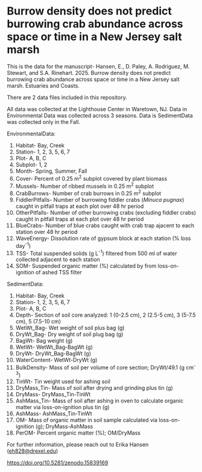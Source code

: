 # Burrow density does not predict burrowing crab abundance across space or time in a New Jersey salt marsh 

This is the data for the manuscript-
Hansen, E., D. Paley, A. Rodriguez, M. Stewart, and S.A. Rinehart. 2025. Burrow density does not predict burrowing crab abundance across space or time in a New Jersey salt marsh. Estuaries and Coasts.

There are 2 data files included in this repository.

All data was collected at the Lighthouse Center in Waretown, NJ. Data in Environmental Data was collected across 3 seasons. Data is SedimentData was collected only in the Fall.

EnvironmentalData:
1. Habitat- Bay, Creek
2. Station- 1, 2, 3, 5, 6, 7
3. Plot- A, B, C
4. Subplot- 1, 2
5. Month- Spring, Summer, Fall
6. Cover- Percent of 0.25 m<sup>2</sup> subplot covered by plant biomass
7. Mussels- Number of ribbed mussels in 0.25 m<sup>2</sup> subplot
8. CrabBurrows- Number of crab burrows in 0.25 m<sup>2</sup> subplot
10. FiddlerPitfalls- Number of burrowing fiddler crabs (*Minuca pugnax*) caught in pitfall traps at each plot over 48 hr period
11. OtherPitfalls- Number of other burrowing crabs (excluding fiddler crabs) caught in pitfall traps at each plot over 48 hr period
12. BlueCrabs- Number of blue crabs caught with crab trap ajacent to each station over 48 hr period
13. WaveEnergy- Dissolution rate of gypsum block at each station (% loss day<sup>-1</sup>)
14. TSS- Total suspended solids  (g L<sup>-1</sup>) filtered from 500 ml of water collected adjacent to each station
15. SOM- Suspended organic matter (%) calculated by from loss-on-ignition of ashed TSS filter

SedimentData:
1. Habitat- Bay, Creek
2. Station- 1, 2, 3, 5, 6, 7
3. Plot- A, B, C
4. Depth- Section of soil core analyzed: 1 (0-2.5 cm), 2 (2.5-5 cm), 3 (5-7.5 cm), 5 (7.5-10 cm)
5. WetWt_Bag- Wet weight of soil plus bag (g)
6. DryWt_Bag- Dry weight of soil plug bag (g)
7. BagWt- Bag weight (g)
8. WetWt- WetWt_Bag-BagWt (g)
9. DryWt- DryWt_Bag-BagWt (g)
10. WaterContent- WetWt-DryWt (g)
11. BulkDensity- Mass of soil per volume of core section; DryWt/49.1 (g cm<sup>-3</sup>)
12. TinWt- Tin weight used for ashing soil
13. DryMass_Tin- Mass of soil after drying and grinding plus tin (g)
14. DryMass- DryMass_Tin-TinWt
15. AshMass_Tin- Mass of soil after ashing in oven to calculate organic matter via loss-on-ignition plus tin (g)
16. AshMass- AshMass_Tin-TinWt
17. OM- Mass of organic matter in soil sample calculated via loss-on-ignition (g); DryMass-AshMass
18. PerOM- Percent organic matter (%); OM/DryMass

For further information, please reach out to Erika Hansen (eh828@drexel.edu)

https://doi.org/10.5281/zenodo.15839169
